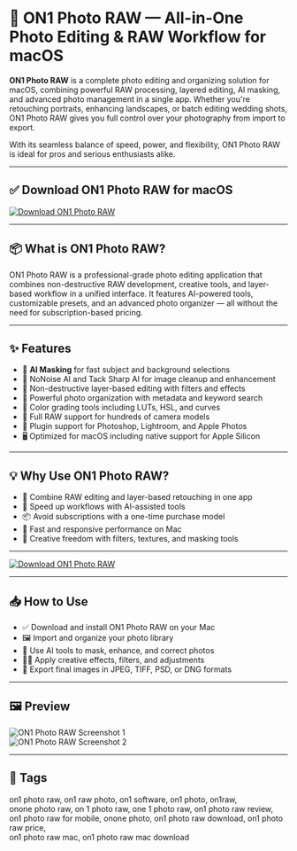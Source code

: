 # 📸 ON1 Photo RAW — All-in-One Photo Editing & RAW Workflow for macOS

**ON1 Photo RAW** is a complete photo editing and organizing solution for macOS, combining powerful RAW processing, layered editing, AI masking, and advanced photo management in a single app. Whether you're retouching portraits, enhancing landscapes, or batch editing wedding shots, ON1 Photo RAW gives you full control over your photography from import to export.

With its seamless balance of speed, power, and flexibility, ON1 Photo RAW is ideal for pros and serious enthusiasts alike.

---

## ✅ Download ON1 Photo RAW for macOS  
[![Download ON1 Photo RAW](https://img.shields.io/badge/Download-ON1_Photo_RAW-blueviolet)](#)

---

## 📦 What is ON1 Photo RAW?

ON1 Photo RAW is a professional-grade photo editing application that combines non-destructive RAW development, creative tools, and layer-based workflow in a unified interface. It features AI-powered tools, customizable presets, and an advanced photo organizer — all without the need for subscription-based pricing.

---

## ✨ Features

- 🧠 **AI Masking** for fast subject and background selections  
- 🧹 NoNoise AI and Tack Sharp AI for image cleanup and enhancement  
- 🧩 Non-destructive layer-based editing with filters and effects  
- 📂 Powerful photo organization with metadata and keyword search  
- 🎯 Color grading tools including LUTs, HSL, and curves  
- 📸 Full RAW support for hundreds of camera models  
- 🔄 Plugin support for Photoshop, Lightroom, and Apple Photos  
- 🖥️ Optimized for macOS including native support for Apple Silicon  

---

## 💡 Why Use ON1 Photo RAW?

- 🔄 Combine RAW editing and layer-based retouching in one app  
- 🧠 Speed up workflows with AI-assisted tools  
- 📦 Avoid subscriptions with a one-time purchase model  
- 🚀 Fast and responsive performance on Mac  
- 🎨 Creative freedom with filters, textures, and masking tools  

---

[![Download ON1 Photo RAW](https://img.shields.io/badge/Download-ON1_Photo_RAW-blueviolet)](#)

---

## 📥 How to Use

- ✅ Download and install ON1 Photo RAW on your Mac  
- 🖼️ Import and organize your photo library  
- 🧠 Use AI tools to mask, enhance, and correct photos  
- 🧑‍🎨 Apply creative effects, filters, and adjustments  
- 💾 Export final images in JPEG, TIFF, PSD, or DNG formats  

---

## 🖼️ Preview

![ON1 Photo RAW Screenshot 1](https://ononesoft.cachefly.net/images/home/photo-raw-2025-ui-after.jpg)  
![ON1 Photo RAW Screenshot 2](https://encrypted-tbn0.gstatic.com/images?q=tbn:ANd9GcTr6SJOn_Psku_LeHBfLEC0mxm34lCbaBMOXQ&s)

---

## 📌 Tags

on1 photo raw, on1 raw photo, on1 software, on1 photo, on1raw,  
onone photo raw, on 1 photo raw, one 1 photo raw, on1 photo raw review,  
on1 photo raw for mobile, onone photo, on1 photo raw download, on1 photo raw price,  
on1 photo raw mac, on1 photo raw mac download
